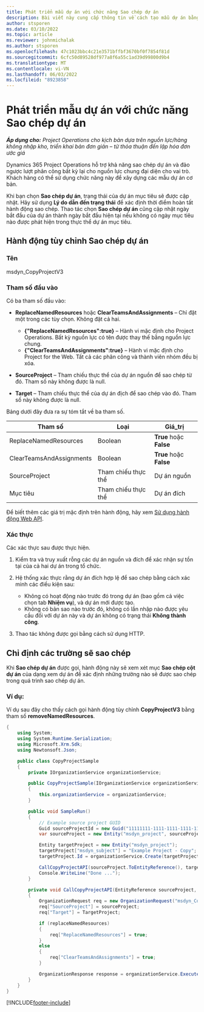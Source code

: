 ```yaml
---
title: Phát triển mẫu dự án với chức năng Sao chép dự án
description: Bài viết này cung cấp thông tin về cách tạo mẫu dự án bằng hành động tùy chỉnh Sao chép dự án.
author: stsporen
ms.date: 03/10/2022
ms.topic: article
ms.reviewer: johnmichalak
ms.author: stsporen
ms.openlocfilehash: 47c1023bbc4c21e3571bffbf3670bf0f7854f81d
ms.sourcegitcommit: 6cfc50d89528df977a8f6a55c1ad39d99800d9b4
ms.translationtype: MT
ms.contentlocale: vi-VN
ms.lasthandoff: 06/03/2022
ms.locfileid: "8923858"
---
```

# <a name="develop-project-templates-with-copy-project"></a>Phát triển mẫu dự án với chức năng Sao chép dự án

_**Áp dụng cho:** Project Operations cho kịch bản dựa trên nguồn lực/hàng không nhập kho, triển khai bản đơn giản – từ thỏa thuận đến lập hóa đơn ước giá_

Dynamics 365 Project Operations hỗ trợ khả năng sao chép dự án và đảo ngược lượt phân công bất kỳ lại cho nguồn lực chung đại diện cho vai trò. Khách hàng có thể sử dụng chức năng này để xây dựng các mẫu dự án cơ bản.

Khi bạn chọn **Sao chép dự án**, trạng thái của dự án mục tiêu sẽ được cập nhật. Hãy sử dụng **Lý do dẫn đến trạng thái** để xác định thời điểm hoàn tất hành động sao chép. Thao tác chọn **Sao chép dự án** cũng cập nhật ngày bắt đầu của dự án thành ngày bắt đầu hiện tại nếu không có ngày mục tiêu nào được phát hiện trong thực thể dự án mục tiêu.

## <a name="copy-project-custom-action"></a>Hành động tùy chỉnh Sao chép dự án

### <a name="name"></a>Tên 

msdyn\_CopyProjectV3

### <a name="input-parameters"></a>Tham số đầu vào

Có ba tham số đầu vào:

- **ReplaceNamedResources** hoặc **ClearTeamsAndAssignments** – Chỉ đặt một trong các tùy chọn. Không đặt cả hai.

    - **\{"ReplaceNamedResources":true\}** – Hành vi mặc định cho Project Operations. Bất kỳ nguồn lực có tên được thay thế bằng nguồn lực chung.
    - **\{"ClearTeamsAndAssignments":true\}** – Hành vi mặc định cho Project for the Web. Tất cả các phân công và thành viên nhóm đều bị xóa.

- **SourceProject** – Tham chiếu thực thể của dự án nguồn để sao chép từ đó. Tham số này không được là null.
- **Target** – Tham chiếu thực thể của dự án địch để sao chép vào đó. Tham số này không được là null.

Bảng dưới đây đưa ra sự tóm tắt về ba tham số.

| Tham số                | Loại             | Giá_trị                 |
|--------------------------|------------------|-----------------------|
| ReplaceNamedResources    | Boolean          | **True** hoặc **False** |
| ClearTeamsAndAssignments | Boolean          | **True** hoặc **False** |
| SourceProject            | Tham chiếu thực thể | Dự án nguồn    |
| Mục tiêu                   | Tham chiếu thực thể | Dự án đích    |

Để biết thêm các giá trị mặc định trên hành động, hãy xem [Sử dụng hành động Web API](/powerapps/developer/common-data-service/webapi/use-web-api-actions).

### <a name="validations"></a>Xác thực

Các xác thực sau được thực hiện.

1. Kiểm tra và truy xuất rỗng các dự án nguồn và đích để xác nhận sự tồn tại của cả hai dự án trong tổ chức.
2. Hệ thống xác thực rằng dự án đích hợp lệ để sao chép bằng cách xác minh các điều kiện sau:

    - Không có hoạt động nào trước đó trong dự án (bao gồm cả việc chọn tab **Nhiệm vụ**), và dự án mới được tạo.
    - Không có bản sao nào trước đó, không có lần nhập nào được yêu cầu đối với dự án này và dự án không có trạng thái **Không thành công**.

3. Thao tác không được gọi bằng cách sử dụng HTTP.

## <a name="specify-fields-to-copy"></a>Chỉ định các trường sẽ sao chép

Khi **Sao chép dự án** được gọi, hành động này sẽ xem xét mục **Sao chép cột dự án** của dạng xem dự án để xác định những trường nào sẽ được sao chép trong quá trình sao chép dự án.

### <a name="example"></a>Ví dụ:

Ví dụ sau đây cho thấy cách gọi hành động tùy chỉnh **CopyProjectV3** bằng tham số **removeNamedResources**.

```C#
{
    using System;
    using System.Runtime.Serialization;
    using Microsoft.Xrm.Sdk;
    using Newtonsoft.Json;

    public class CopyProjectSample
    {
        private IOrganizationService organizationService;

        public CopyProjectSample(IOrganizationService organizationService)
        {
            this.organizationService = organizationService;
        }

        public void SampleRun()
        {
            // Example source project GUID
            Guid sourceProjectId = new Guid("11111111-1111-1111-1111-111111111111");
            var sourceProject = new Entity("msdyn_project", sourceProjectId);

            Entity targetProject = new Entity("msdyn_project");
            targetProject["msdyn_subject"] = "Example Project - Copy";
            targetProject.Id = organizationService.Create(targetProject);

            CallCopyProjectAPI(sourceProject.ToEntityReference(), targetProject.ToEntityReference(), copyOption, true, false);
            Console.WriteLine("Done ...");
        }

        private void CallCopyProjectAPI(EntityReference sourceProject, EntityReference TargetProject, bool replaceNamedResources = true, bool clearTeamsAndAssignments = false)
        {
            OrganizationRequest req = new OrganizationRequest("msdyn_CopyProjectV3");
            req["SourceProject"] = sourceProject;
            req["Target"] = TargetProject;

            if (replaceNamedResources)
            {
                req["ReplaceNamedResources"] = true;
            }
            else
            {
                req["ClearTeamsAndAssignments"] = true;
            }

            OrganizationResponse response = organizationService.Execute(req);
        }
    }
}
```

[!INCLUDE[footer-include](../includes/footer-banner.md)]
